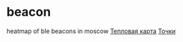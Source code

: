 # beacon
heatmap of ble beacons in moscow
[Тепловая карта](https://krkorer.github.io/beacon/heatmap)
[Точки](https://krkorer.github.io/beacon/dots)
